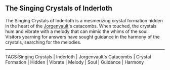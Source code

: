 ## The Singing Crystals of Inderloth

The Singing Crystals of Inderloth is a mesmerizing crystal formation hidden in the heart of the [Jorgenvault](Jorgenvault.md)'s catacombs. When touched, the crystals hum and vibrate with a melody that can mimic the whims of the soul. Visitors yearning for answers have sought guidance in the harmony of the crystals, searching for the melodies.


---

TAGS:Singing Crystals | Inderloth | Jorgenvault's Catacombs | Crystal Formation | Hidden | Vibrate | Melody | Soul | Guidance | Harmony
